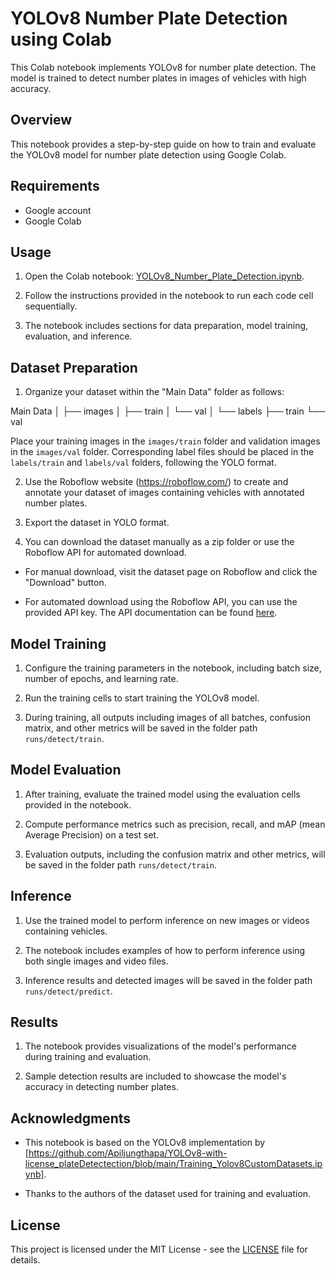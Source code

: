 # YOLOv8 Number Plate Detection using Colab

This Colab notebook implements YOLOv8 for number plate detection. The model is trained to detect number plates in images of vehicles with high accuracy.

## Overview

This notebook provides a step-by-step guide on how to train and evaluate the YOLOv8 model for number plate detection using Google Colab.

## Requirements

- Google account
- Google Colab

## Usage

1. Open the Colab notebook: [YOLOv8_Number_Plate_Detection.ipynb](https://github.com/Apiljungthapa/YOLOv8-with-license_plateDetectection/blob/main/Training_Yolov8CustomDatasets.ipynb).

2. Follow the instructions provided in the notebook to run each code cell sequentially.

3. The notebook includes sections for data preparation, model training, evaluation, and inference.

## Dataset Preparation

1. Organize your dataset within the "Main Data" folder as follows:
   
Main Data
│
├── images
│   ├── train
│   └── val
│
└── labels
    ├── train
    └── val


Place your training images in the `images/train` folder and validation images in the `images/val` folder. Corresponding label files should be placed in the `labels/train` and `labels/val` folders, following the YOLO format.

2. Use the Roboflow website (https://roboflow.com/) to create and annotate your dataset of images containing vehicles with annotated number plates.

3. Export the dataset in YOLO format.

4. You can download the dataset manually as a zip folder or use the Roboflow API for automated download.

 - For manual download, visit the dataset page on Roboflow and click the "Download" button.
 
 - For automated download using the Roboflow API, you can use the provided API key. The API documentation can be found [here](https://app.roboflow.com/).

## Model Training

1. Configure the training parameters in the notebook, including batch size, number of epochs, and learning rate.

2. Run the training cells to start training the YOLOv8 model.

3. During training, all outputs including images of all batches, confusion matrix, and other metrics will be saved in the folder path `runs/detect/train`.

## Model Evaluation

1. After training, evaluate the trained model using the evaluation cells provided in the notebook.

2. Compute performance metrics such as precision, recall, and mAP (mean Average Precision) on a test set.

3. Evaluation outputs, including the confusion matrix and other metrics, will be saved in the folder path `runs/detect/train`.

## Inference

1. Use the trained model to perform inference on new images or videos containing vehicles.

2. The notebook includes examples of how to perform inference using both single images and video files.

3. Inference results and detected images will be saved in the folder path `runs/detect/predict`.

## Results

1. The notebook provides visualizations of the model's performance during training and evaluation.

2. Sample detection results are included to showcase the model's accuracy in detecting number plates.

## Acknowledgments

- This notebook is based on the YOLOv8 implementation by [https://github.com/Apiljungthapa/YOLOv8-with-license_plateDetectection/blob/main/Training_Yolov8CustomDatasets.ipynb].

- Thanks to the authors of the dataset used for training and evaluation.

## License

This project is licensed under the MIT License - see the [LICENSE](https://github.com/Apiljungthapa/YOLOv8-with-license_plateDetectection/blob/main/LICENSE) file for details.
